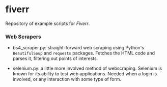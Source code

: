 # fiverr

Repository of example scripts for _Fiverr_.

### Web Scrapers
- bs4_scraper.py: straight-forward web scraping using Python's `BeautifulSoup` and ```requests``` packages. Fetches the HTML code and parses it, filtering out points of interests.

- selenium.py: a little more involved method of webscraping. Selenium is known for its ability to test web applications. Needed when a login is involved, or any interaction with some type of form.
